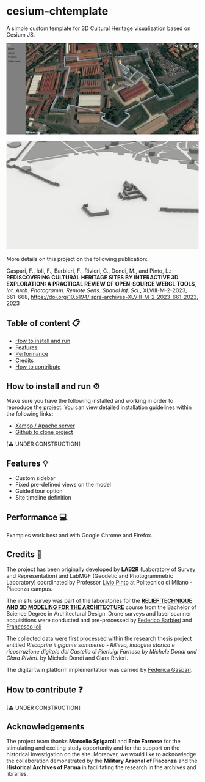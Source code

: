 # cesium-chtemplate
A simple custom template for 3D Cultural Heritage visualization based on Cesium JS.

![ Home page of the Potree based platform](./screenshots/Cesium-overview.png "Homepage of the Cesium based platform of the Farnese Castel in Piacenza (Italy)")

![3D Reconstruction of the construction phases](./screenshots/arsenalephases.gif "3D Reconstruction of the construction phases")

More details on this project on the following publication:

Gaspari, F., Ioli, F., Barbieri, F., Rivieri, C., Dondi, M., and Pinto, L.: **REDISCOVERING CULTURAL HERITAGE SITES BY INTERACTIVE 3D EXPLORATION: A PRACTICAL REVIEW OF OPEN-SOURCE WEBGL TOOLS**, *Int. Arch. Photogramm. Remote Sens. Spatial Inf. Sci.*, XLVIII-M-2-2023, 661–668, https://doi.org/10.5194/isprs-archives-XLVIII-M-2-2023-661-2023, 2023

## **Table of content** 📋

- [How to install and run](#how-to-install-and-run-⚙)
- [Features](#features-💡)
- [Performance](#performance-💻)
- [Credits](#credits-👥)
- [How to contribute](#how-to-contribute-❓)

## **How to install and run** ⚙

Make sure you have the following installed and working in order to reproduce the project. You can view detailed installation guidelines within the following links:
* [Xampp / Apache server](https://www.apachefriends.org/index.html)
* [Github to clone project](https://git-scm.com/downloads)

[⚠ UNDER CONSTRUCTION]

## **Features** 💡
- Custom sidebar
- Fixed pre-defined views on the model
- Guided tour option
- Site timeline definition

## **Performance** 💻
Examples work best and with Google Chrome and Firefox.

## **Credits** 👥

The project has been originally developed by **LAB2R** (Laboratory of Survey and Representation) and LabMGF (Geodetic and Photogrammetric Laboratory) coordinated by Professor [Livio Pinto](https://www.researchgate.net/profile/Livio-Pinto) at Politecnico di Milano - Piacenza campus.

The in situ survey was part of the laboratories for the [**RELIEF TECHNIQUE AND 3D MODELING FOR THE ARCHITECTURE**](https://www11.ceda.polimi.it/schedaincarico/schedaincarico/controller/scheda_pubblica/SchedaPublic.do?&evn_default=evento&c_classe=735710&polij_device_category=DESKTOP&__pj0=0&__pj1=93e89e7f2db93a52f4de53beb4e38ea2) course from the Bachelor of Science Degree in Architectural Design. Drone surveys and laser scanner acquisitions were conducted and pre-processed by [Federico Barbieri](https://www.linkedin.com/in/federico-barbieri-8006a0228/) and [Francesco Ioli](https://www.linkedin.com/in/francesco-ioli-640061160/)

The collected data were first processed within the research thesis project entitled *Riscoprire il gigante sommerso - Rilievo, indagine storica e ricostruzione digitale del Castello di Pierluigi Farnese by Michele Dondi and Clara Rivieri.* by Michele Dondi and Clara Rivieri.

The digital twin platform implementation was carried by [Federica Gaspari](https://www.linkedin.com/in/federicagaspari/).

## **How to contribute** ❓

[⚠ UNDER CONSTRUCTION]

## **Acknowledgements** 

The project team thanks **Marcello Spigaroli** and **Ente Farnese** for the stimulating and exciting study opportunity and for the support on the historical investigation on the site. Moreover, we would like to acknowledge the collaboration demonstrated by the **Military Arsenal of Piacenza** and the **Historical Archives of Parma** in facilitating the research in the archives and libraries.